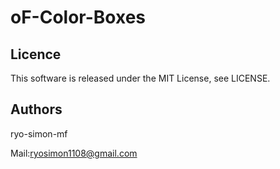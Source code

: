 # oF-Color-Boxes


## Licence
This software is released under the MIT License, see LICENSE.

## Authors
ryo-simon-mf

Mail:ryosimon1108@gmail.com
